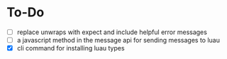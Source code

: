 # To-Do

- [ ] replace unwraps with expect and include helpful error messages
- [ ] a javascript method in the message api for sending messages to luau
- [X] cli command for installing luau types
